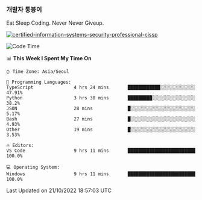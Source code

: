 ### 개발자 통붕이
Eat Sleep Coding.
Never Never Giveup.

[![certified-information-systems-security-professional-cissp](https://user-images.githubusercontent.com/44606727/157613689-acd84ec6-5f8f-4e79-89d9-a8d51f033634.png)](https://www.credly.com/badges/f394a010-85a0-450b-9136-8043af01d71c/public_url)

<!--START_SECTION:waka-->
![Code Time](http://img.shields.io/badge/Code%20Time-1%2C224%20hrs%2035%20mins-blue)

📊 **This Week I Spent My Time On** 

```text
⌚︎ Time Zone: Asia/Seoul

💬 Programming Languages: 
TypeScript               4 hrs 24 mins       ████████████░░░░░░░░░░░░░   47.91% 
Python                   3 hrs 30 mins       █████████░░░░░░░░░░░░░░░░   38.2% 
JSON                     28 mins             █░░░░░░░░░░░░░░░░░░░░░░░░   5.17% 
Bash                     27 mins             █░░░░░░░░░░░░░░░░░░░░░░░░   4.93% 
Other                    19 mins             █░░░░░░░░░░░░░░░░░░░░░░░░   3.53%

🔥 Editors: 
VS Code                  9 hrs 11 mins       █████████████████████████   100.0%

💻 Operating System: 
Windows                  9 hrs 11 mins       █████████████████████████   100.0%

```


 Last Updated on 21/10/2022 18:57:03 UTC
<!--END_SECTION:waka-->

